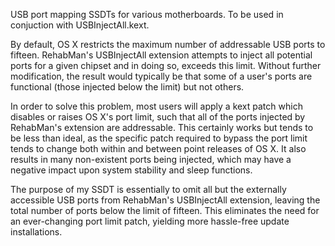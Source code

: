USB port mapping SSDTs for various motherboards. To be used in conjuction with USBInjectAll.kext.

By default, OS X restricts the maximum number of addressable USB ports to fifteen. RehabMan's USBInjectAll extension attempts to inject all potential ports for a given chipset and in doing so, exceeds this limit. Without further modification, the result would typically be that some of a user's ports are functional (those injected below the limit) but not others.

In order to solve this problem, most users will apply a kext patch which disables or raises OS X's port limit, such that all of the ports injected by RehabMan's extension are addressable. This certainly works but tends to be less than ideal, as the specific patch required to bypass the port limit tends to change both within and between point releases of OS X. It also results in many non-existent ports being injected, which may have a negative impact upon system stability and sleep functions.

The purpose of my SSDT is essentially to omit all but the externally accessible USB ports from RehabMan's USBInjectAll extension, leaving the total number of ports below the limit of fifteen. This eliminates the need for an ever-changing port limit patch, yielding more hassle-free update installations.
